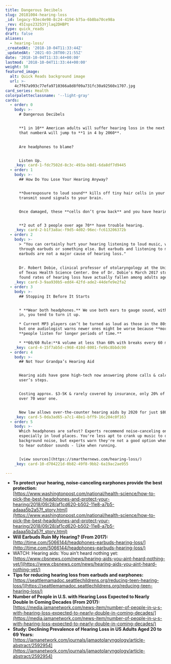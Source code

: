 ```yaml
---
title: Dangerous Decibels
slug: 20181004-hearing-loss
_id: legacy-93ec4e98-8c24-4194-b75a-6b8ba70ce98a
_rev: 45Isps23253Yjlaq2DHBPt
type: quick_reads
draft: false
aliases:
  - hearing-loss/
_createdAt: '2018-10-04T11:33:44Z'
_updatedAt: '2021-03-28T00:21:55Z'
date: '2018-10-04T11:33:44+00:00'
lastmod: '2018-10-04T11:33:44+00:00'
weight: 50
featured_image:
  alt: Quick Reads background image
  url: >-
    4c7f67a993c77efa9710366a8d8f09a731fc30a92560x1707.jpg
card_series: Health
colorpaletteclassname: '--light-gray'
cards:
  - order: 0
    body: >-
      # Dangerous Decibels


      **1 in 10** American adults will suffer hearing loss in the next 2 yrs &
      that numberA will jump to **1 in 4 by 2060**.

        
      Are headphones to blame?


      Listen Up.
    _key: card-1-fdc7502d-8c3c-493a-b8d1-6da8df7d9445
  - order: 1
    body: >-
      ## How Do You Lose Your Hearing Anyway?


      **Overexposure to loud sound** kills off tiny hair cells in your ear that
      transmit sound signals to your brain.


      Once damaged, these **cells don’t grow back** and you have hearing loss.


      **2 out of 3 people over age 70** have trouble hearing.
    _key: card-2-b1f3a8ac-f9d5-4d02-96ec-fc613206372b
  - order: 2
    body: >-
      > "You can certainly hurt your hearing listening to loud music, whether
      through earbuds or something else. But earbuds and listening to music with
      earbuds are not a major cause of hearing loss."  
        
        
      Dr. Robert Dobie, clinical professor of otolaryngology at the University
      of Texas Health Science Center. One of Dr. Dobie's March 2017 studies
      found rates of hearing loss have actually fallen among adults aged 20-69.
    _key: card-3-9aa930b5-edd4-42fd-ade2-44defe9e2fa2
  - order: 3
    body: >-
      ## Stopping It Before It Starts


      * **Wear both headphones.** We use both ears to gauge sound, with just one
      in, you tend to turn it up.

      * Current MP3 players can’t be turned as loud as those in the 80s & 90s,
      but one audiologist warns newer ones might be worse because **more**A
      **people listen for longer periods of time.**

      * **60/60 Rule:**A volume at less than 60% with breaks every 60 mins.
    _key: card-4-15f7ab5d-c968-410d-8001-fe9bc8bbdc90
  - order: 4
    body: >-
      ## Not Your Grandpa’s Hearing Aid


      Hearing aids have gone high-tech now answering phone calls & calculating
      user’s steps.


      Costing approx. $3-5K & rarely covered by insurance, only 20% of those
      over 70 wear one.


      New law allows over-the-counter hearing aids by 2020 for just $80.
    _key: card-5-0da3ad65-a7c1-48e1-bff9-16c204c0f163
  - order: 5
    body: >-
      Which headphones are safest? Experts recommend noise-canceling ones,
      especially in loud places. You're less apt to crank up music to drown out
      background noise, but experts warn they're not a good option when you need
      to hear outdoor sounds - like when running.


      [view sources](https://smarthernews.com/hearing-loss/)
    _key: card-10-d704221d-0b82-49f8-9bb2-6a19ac2ae955

---
```

* **To protect your hearing, noise-canceling earphones provide the best protection:**  
[https://www.washingtonpost.com/national/health-science/how-to-pick-the-best-headphones-and-protect-your-hearing/2018/09/28/af1cd620-b502-11e8-a7b5-adaaa5b2a57f_story.html](https://www.washingtonpost.com/national/health-science/how-to-pick-the-best-headphones-and-protect-your-hearing/2018/09/28/af1cd620-b502-11e8-a7b5-adaaa5b2a57f_story.html)
* **Will Earbuds Ruin My Hearing? (From 2017):**  
[http://time.com/5066144/headphones-earbuds-hearing-loss/](http://time.com/5066144/headphones-earbuds-hearing-loss/)
* WATCH: Hearing aids: You ain’t heard nothing yet:  
[https://www.cbsnews.com/news/hearing-aids-you-aint-heard-nothing-yet/](https://www.cbsnews.com/news/hearing-aids-you-aint-heard-nothing-yet/)
* **Tips for reducing hearing loss from earbuds and earphones:**  
[https://seattlemamadoc.seattlechildrens.org/reducing-teen-hearing-loss/](https://seattlemamadoc.seattlechildrens.org/reducing-teen-hearing-loss/)
* **Number of People in U.S. with Hearing Loss Expected to Nearly Double In Coming Decades (From 2017):**  
[https://media.jamanetwork.com/news-item/number-of-people-in-u-s-with-hearing-loss-expected-to-nearly-double-in-coming-decades/](https://media.jamanetwork.com/news-item/number-of-people-in-u-s-with-hearing-loss-expected-to-nearly-double-in-coming-decades/)
* **Study: Declining Prevalence of Hearing Loss in US Adults Aged 20 to 69 Years:**  
[https://jamanetwork.com/journals/jamaotolaryngology/article-abstract/2592954](https://jamanetwork.com/journals/jamaotolaryngology/article-abstract/2592954)